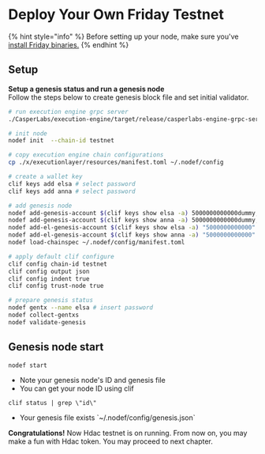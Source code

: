 # Deploy Your Own Friday Testnet

{% hint style="info" %}
Before setting up your node, make sure you've [install Friday binaries.](installation.md)
{% endhint %}

## Setup

**Setup a genesis status and run a genesis node**  
Follow the steps below to create genesis block file and set initial validator.

```bash
# run execution engine grpc server
./CasperLabs/execution-engine/target/release/casperlabs-engine-grpc-server $HOME/.casperlabs/.casper-node.sock

# init node
nodef init  --chain-id testnet

# copy execution engine chain configurations
cp ./x/executionlayer/resources/manifest.toml ~/.nodef/config

# create a wallet key
clif keys add elsa # select password
clif keys add anna # select password

# add genesis node
nodef add-genesis-account $(clif keys show elsa -a) 5000000000000dummy,100000000stake
nodef add-genesis-account $(clif keys show anna -a) 5000000000000dummy,100000000stake
nodef add-el-genesis-account $(clif keys show elsa -a) "5000000000000" "100000000"
nodef add-el-genesis-account $(clif keys show anna -a) "5000000000000" "100000000"
nodef load-chainspec ~/.nodef/config/manifest.toml

# apply default clif configure
clif config chain-id testnet
clif config output json
clif config indent true
clif config trust-node true

# prepare genesis status
nodef gentx --name elsa # insert password
nodef collect-gentxs
nodef validate-genesis
```

## Genesis node start

```text
nodef start
```

* Note your genesis node's ID and genesis file
* You can get your node ID using clif

```text
clif status | grep \"id\"
```

* Your genesis file exists \`~/.nodef/config/genesis.json\`

**Congratulations!** Now Hdac testnet is on running. From now on, you may make a fun with Hdac token. You may proceed to next chapter.


